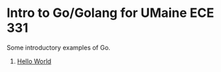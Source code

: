 Intro to Go/Golang for UMaine ECE 331
=====================================

Some introductory examples of Go.

1. [Hello World](https://github.com/TechplexEngineer/ECE331-Intro-To-Go/tree/1)